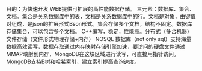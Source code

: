 目的：为快速开发 WEB提供可扩展的高性能数据存储。
三元素：数据库、集合、文档。集合是关系数据库中的表，文档是关系数据库中的行。文档是对象，由键值对组成，是json的扩展形式Bson形式。集合存储多个文档，结构不固定。数据库存储集合，可以包含多个文档。
C++编写，稳定，性能高。分布式（多台机器）  文件存储（文件形式物理存储+内存） NOSQL 数据库（not only sql）支持海量数据高效读写，数据存取通过内存映射存储引擎加速，要访问的硬盘文件通过MMAP映射到内存，MongoDB在这块区域进行读写，可直接用指针访问。MongoDB支持B树和哈希索引，建立索引提高查询速度。
